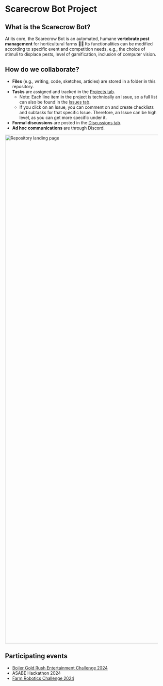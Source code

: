 # Scarecrow Bot Project

## What is the Scarecrow Bot?
At its core, the Scarecrow Bot is an automated, humane **vertebrate pest management** for horticultural farms 🐰🍓 Its functionalities can be modified according to specific event and competition needs, e.g., the choice of stimuli to displace pests, level of gamification, inclusion of computer vision. 

## How do we collaborate?
- **Files** (e.g., writing, code, sketches, articles) are stored in a folder in this repository.
- **Tasks** are assigned and tracked in the [Projects tab](https://github.com/orgs/DAC-Of-Purdue/projects/4).
  - Note: Each line item in the project is technically an Issue, so a full list can also be found in the [Issues tab](https://github.com/DAC-Of-Purdue/scarecrow-bot/issues).
  - If you click on an Issue, you can comment on and create checklists and subtasks for that specific Issue. Therefore, an Issue can be high level, as you can get more specific under it.
- **Formal discussions** are posted in the [Discussions tab](https://github.com/DAC-Of-Purdue/scarecrow-bot/discussions).
- **Ad hoc communications** are through Discord.
<img width="1669" alt="Repository landing page" src="https://github.com/DAC-Of-Purdue/scarecrow-bot-2024/assets/104526653/7d5dbafb-a5fb-48d8-8aff-57584b667e76">

## Participating events
- [Boiler Gold Rush Entertainment Challenge 2024](https://centers.purdue.edu/fusion-studio/initiatives/bgr-entertainment-challenge/)
- ASABE Hackathon 2024
- [Farm Robotics Challenge 2024](https://docs.google.com/document/d/16Sa8F_5u0tmNEUyvFqWgXRzfNcmQccku/edit)

